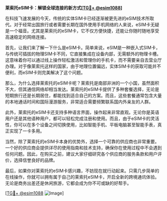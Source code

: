 **莱索托eSIM卡：解锁全球连接的新方式[[TG💪+ @esim1088](https://t.me/s/esim1088)]**

在科技飞速发展的今天，传统的实体SIM卡已经逐渐被更先进的eSIM技术所取代。对于经常出国旅行或者需要长期在国外使用手机网络的人来说，eSIM卡无疑是一个福音。尤其是莱索托的eSIM卡，它不仅方便快捷，还能让你随时随地享受高速稳定的网络连接。

首先，让我们来了解一下什么是eSIM卡。简单来说，eSIM是一种嵌入式SIM卡，与传统可插拔的物理SIM卡不同，它直接集成在设备内部，无需额外的物理卡槽。这意味着你可以通过线上操作轻松激活和管理你的手机卡，而不需要亲自去营业厅办理。对于像莱索托这样的国家，由于地理位置偏远，实体SIM卡的获取可能并不便利，而eSIM卡则完美解决了这个问题。

那么，为什么选择莱索托的eSIM卡呢？莱索托是南部非洲的一个小国，虽然面积不大，但其通信网络却相当发达。莱索托的eSIM卡提供了多种套餐选择，无论是短期旅行还是长期居住，都能找到适合自己的方案。而且，这些套餐通常包含大量的本地通话时间和国际漫游服务，非常适合需要频繁联系国内外亲友的人群。

此外，莱索托的eSIM卡还支持多种语言界面，操作起来非常直观。无论你是英语用户还是其他语种用户，都可以轻松完成注册和使用。而且，由于eSIM卡的灵活性，你可以在多个设备之间切换使用，比如智能手机、平板电脑甚至智能手表，真正实现了一卡多用。

当然，除了莱索托的eSIM卡本身的优势外，选择一个可靠的供应商也非常重要。一个好的供应商会提供详尽的使用指南和技术支持，确保你在使用过程中不会遇到任何问题。因此，在购买之前，建议大家仔细研究各个供应商的服务条款和用户评价，选择信誉良好的品牌。

最后，如果你对莱索托的eSIM卡感兴趣，不妨现在就行动起来。只需几步简单的在线操作，你就可以拥有属于自己的莱索托eSIM卡，开启全新的跨境通讯体验。无论是商务出差还是休闲旅游，它都会成为你不可或缺的好帮手。

[[TG💪+ @esim1088](https://t.me/s/esim1088) ![Image](https://i.postimg.cc/4NQfJmqS/Snipaste-2025-05-13-00-14-12.png)]